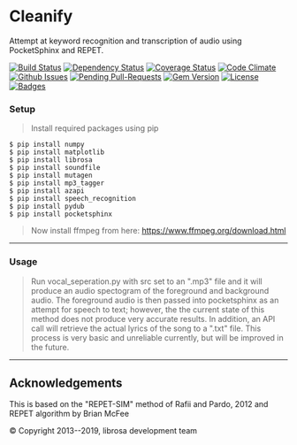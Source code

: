 # Cleanify
 Attempt at keyword recognition and transcription of audio using PocketSphinx and REPET.

[![Build Status](http://img.shields.io/travis/badges/badgerbadgerbadger.svg?style=flat-square)](https://travis-ci.org/badges/badgerbadgerbadger) [![Dependency Status](http://img.shields.io/gemnasium/badges/badgerbadgerbadger.svg?style=flat-square)](https://gemnasium.com/badges/badgerbadgerbadger) [![Coverage Status](http://img.shields.io/coveralls/badges/badgerbadgerbadger.svg?style=flat-square)](https://coveralls.io/r/badges/badgerbadgerbadger) [![Code Climate](http://img.shields.io/codeclimate/github/badges/badgerbadgerbadger.svg?style=flat-square)](https://codeclimate.com/github/badges/badgerbadgerbadger) [![Github Issues](http://githubbadges.herokuapp.com/badges/badgerbadgerbadger/issues.svg?style=flat-square)](https://github.com/badges/badgerbadgerbadger/issues) [![Pending Pull-Requests](http://githubbadges.herokuapp.com/badges/badgerbadgerbadger/pulls.svg?style=flat-square)](https://github.com/badges/badgerbadgerbadger/pulls) [![Gem Version](http://img.shields.io/gem/v/badgerbadgerbadger.svg?style=flat-square)](https://rubygems.org/gems/badgerbadgerbadger) [![License](http://img.shields.io/:license-mit-blue.svg?style=flat-square)](http://badges.mit-license.org) [![Badges](http://img.shields.io/:badges-9/9-ff6799.svg?style=flat-square)](https://github.com/badges/badgerbadgerbadger)

### Setup

> Install required packages using pip

```shell
$ pip install numpy
$ pip install matplotlib
$ pip install librosa
$ pip install soundfile
$ pip install mutagen
$ pip install mp3_tagger
$ pip install azapi
$ pip install speech_recognition
$ pip install pydub
$ pip install pocketsphinx
```

> Now install ffmpeg from here: https://www.ffmpeg.org/download.html

---
### Usage
> Run vocal_seperation.py with src set to an ".mp3" file and it will produce an audio spectogram of the foreground and background audio. The foreground audio is then passed into pocketsphinx as an attempt for speech to text; however, the the current state of this method does not produce very accurate results. In addition, an API call will retrieve the actual lyrics of the song to a ".txt" file. This process is very basic and unreliable currently, but will be improved in the future.

---

## Acknowledgements
This is based on the "REPET-SIM" method of Rafii and Pardo, 2012
and REPET algorithm by Brian McFee

© Copyright 2013--2019, librosa development team
